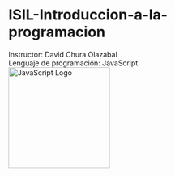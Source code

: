 # ISIL-Introduccion-a-la-programacion
Instructor: David Chura Olazabal <br>
Lenguaje de programación: JavaScript  <br>
<img src="https://d8285fmxt3duy.cloudfront.net/public/articulos/img/java-script1.jpg" alt="JavaScript Logo" width="200"/>